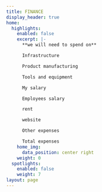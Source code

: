 ```yaml
---
title: FINANCE
display_header: true
home:
  highlights:
    enabled: false
    excerpt: |-
      **we will need to spend on**

      Infrastructure 

      Product manufacturing 

      Tools and equipment 

      My salary 

      Employees salary 

      rent 

      website 

      Other expenses 

      Total expenses
    home_img:
      data_position: center right
    weight: 0
  spotlights:
    enabled: false
    weight: 7
layout: page
---
```


